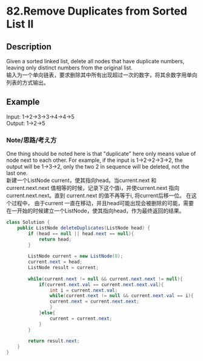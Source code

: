 # 82.Remove Duplicates from Sorted List II       
## Description    
   Given a sorted linked list, delete all nodes that have duplicate numbers, leaving only distinct numbers from the original list.  
   输入为一个单向链表，要求删除其中所有出现超过一次的数字，将其余数字用单向列表的方式输出。
## Example   
  Input: 1->2->3->3->4->4->5             
  Output: 1->2->5

### Note/思路/考え方    
   One thing should be noted here is that "duplicate" here only means value of node next to each other. For example, if the input is 1->2->2->3->2, the output will be 1->3->2, only the two 2 in sequence will be deleted, not the last one.    
   新建一个ListNode current，使其指向head。当current.next 和 current.next.next 值相等的时候，记录下这个值i，并使current.next 指向current.next.next。直到 current.next 的值不再等于i, 将current后移一位。 在这个过程中， 由于current 一直在移动，并且head可能出现会被删除的可能，需要在一开始的时候建立一个ListNode，使其指向head，作为最终返回的结果。

```java
class Solution {
    public ListNode deleteDuplicates(ListNode head) {
        if (head == null || head.next == null){
            return head;
        }
        
        ListNode current = new ListNode(0);
        current.next = head;
        ListNode result = current;
        
        while(current.next != null && current.next.next != null){
            if(current.next.val == current.next.next.val){
                int i = current.next.val;
                while(current.next != null && current.next.val == i){
                current.next = current.next.next;
                }
            }else{
                current = current.next;
            }  
        }
        
        return result.next;
    }
}
```
